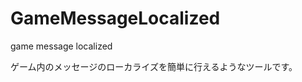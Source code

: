GameMessageLocalized
====================

game message localized

ゲーム内のメッセージのローカライズを簡単に行えるようなツールです。
